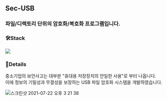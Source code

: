 ## Sec-USB
### 파일/디렉토리 단위의 암호화/복호화 프로그램입니다.

### 🛠Stack 
<img src="https://img.shields.io/badge/Python-3776AB?style=flat-square&logo=Python&logoColor=white"/>

### 💬Details
중소기업의 보안사고는 대부분 "휴대용 저장장치의 안일한 사용"로 부터 나옵니다. <br>
이에 정보의 기밀성과 무결성을 보장하는 USB 파일 암호화 시스템을 개발하였습니다.


![스크린샷 2021-07-22 오후 3 21 38](https://user-images.githubusercontent.com/60692335/128510920-a30306b3-6142-445e-8770-e8cd878cc023.png)
